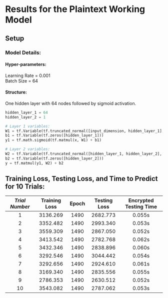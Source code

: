 # Results for the Plaintext Working Model
## Setup
### Model Details:
#### Hyper-parameters:
Learning Rate = 0.001  
Batch Size = 64  
#### Structure:
One hidden layer with 64 nodes followed by sigmoid activation.
```python
hidden_layer_1 = 64
hidden_layer_2 = 1

# Layer 1 variables:
W1 = tf.Variable(tf.truncated_normal([input_dimension, hidden_layer_1], stddev=0.15))
b1 = tf.Variable(tf.zeros([hidden_layer_1]))
y1 = tf.math.sigmoid(tf.matmul(x, W1) + b1)

# Layer 2 variables:
W2 = tf.Variable(tf.truncated_normal([hidden_layer_1, hidden_layer_2], stddev=0.15))
b2 = tf.Variable(tf.zeros([hidden_layer_2]))
y = tf.matmul(y1, W2) + b2
```


## Training Loss, Testing Loss, and Time to Predict for 10 Trials:
|*Trial Number*| Training Loss  | Epoch | Testing Loss | Encrypted Testing Time |
|:------------:|:--------------:|:-----:|:------------:|:----------------------:|
| 1            | 3136.269 | 1490 | 2682.773 | 0.055s | 
| 2            | 3352.482 | 1490 | 2993.340 | 0.053s | 
| 3            | 3559.309 | 1490 | 2867.050 | 0.052s | 
| 4            | 3413.542 | 1490 | 2782.768 | 0.062s | 
| 5            | 3432.346 | 1490 | 2838.896 | 0.060s | 
| 6            | 3292.546 | 1490 | 3044.442 | 0.054s | 
| 7            | 3292.656 | 1490 | 2924.610 | 0.061s | 
| 8            | 3169.340 | 1490 | 2835.556 | 0.055s | 
| 9            | 2786.353 | 1490 | 2630.512 | 0.052s | 
| 10           | 3543.082 | 1490 | 2787.062 | 0.053s | 



